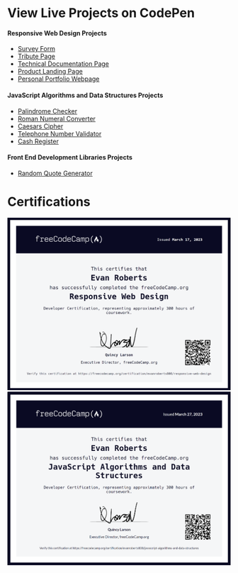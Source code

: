 # View Live Projects on CodePen

<h4>Responsive Web Design Projects</h4>
<ul>
    <a href="https://codepen.io/LeosLastWill/pen/BaqBZER"><li>Survey Form</li></a>
    <a href="https://codepen.io/LeosLastWill/pen/yLRBXWE"><li>Tribute Page</li></a>
    <a href="https://codepen.io/LeosLastWill/pen/eYPORwQ"><li>Technical Documentation Page</li></a>
    <a href="https://codepen.io/LeosLastWill/pen/wvYweVq"><li>Product Landing Page</li></a>
    <a href="https://codepen.io/LeosLastWill/pen/oNavevg"><li>Personal Portfolio Webpage</li></a>
</ul>
<h4>JavaScript Algorithms and Data Structures Projects</h4>
<ul>
    <a href="https://codepen.io/LeosLastWill/pen/mdzbMJO"><li>Palindrome Checker</li></a>
    <a href="https://codepen.io/LeosLastWill/pen/VwEZzLe"><li>Roman Numeral Converter</li></a>
    <a href="https://codepen.io/LeosLastWill/pen/rNqBzOR"><li>Caesars Cipher</li></a>
    <a href="https://codepen.io/LeosLastWill/pen/RwebZro"><li>Telephone Number Validator</li></a>
    <a href="https://codepen.io/LeosLastWill/pen/bGmbrEa"><li>Cash Register</li></a>
</ul>
<h4>Front End Development Libraries Projects</h4>
<ul>
<a href="https://codepen.io/LeosLastWill/pen/ZEqzKZK"><li>Random Quote Generator</li></a>
</ul>


# Certifications

<img src="./Certifications/freeCodeCamp-Responsive-Web-Design-Cert.png">
<img src="./Certifications/freeCodeCamp-JavaScript-Algorithms-and-Data-Structures.png">

